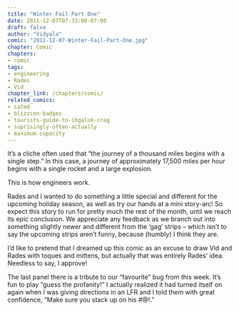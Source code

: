 ```yaml
---
title: "Winter Fail Part One"
date: 2011-12-07T07:33:00-07:00
draft: false
author: "Vidyala"
comic: "2011-12-07-Winter-Fail-Part-One.jpg"
chapter: Comic
chapters:
- comic
tags:
- engineering
- Rades
- Vid
chapter_link: /chapters/comic/
related_comics: 
- sated
- blizzcon-badges
- tourists-guide-to-ihgaluk-crag
- suprisingly-often-actually
- maximum-cupacity
---
```


It’s a cliche often used that “the journey of a thousand miles begins with a single step.” In this case, a journey of approximately 17,500 miles per hour begins with a single rocket and a large explosion.


This is how engineers work.


Rades and I wanted to do something a little special and different for the upcoming holiday season, as well as try our hands at a mini story-arc! So expect this story to run for pretty much the rest of the month, until we reach its epic conclusion. We appreciate any feedback as we branch out into something slightly newer and different from the ‘gag’ strips – which isn’t to say the upcoming strips aren’t funny, because (humbly) I think they are.


I’d like to pretend that I dreamed up this comic as an excuse to draw Vid and Rades with toques and mittens, but actually that was entirely Rades’ idea. Needless to say, I approve!


The last panel there is a tribute to our “favourite” bug from this week. It’s fun to play “guess the profanity!” I actually realized it had turned itself on again when I was giving directions in an LFR and I told them with great confidence, “Make sure you stack up on his #@!.”

